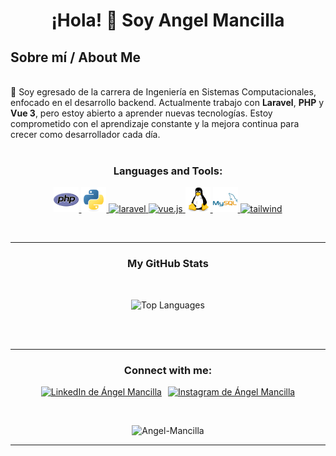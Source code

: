 <h1 align="center">¡Hola! 👋 Soy Angel Mancilla</h1>

<h2>Sobre mí / About Me</h2>
<br>
🚀 Soy egresado de la carrera de Ingeniería en Sistemas Computacionales, enfocado en el desarrollo backend.  
Actualmente trabajo con <strong>Laravel</strong>, <strong>PHP</strong> y <strong>Vue 3</strong>, pero estoy abierto a aprender nuevas tecnologías.  
Estoy comprometido con el aprendizaje constante y la mejora continua para crecer como desarrollador cada día.
<br><br>


<h3 align="center">Languages and Tools:</h3>
<p align="center">


  <a href="https://www.php.net" target="_blank" rel="noreferrer">
    <img src="https://raw.githubusercontent.com/devicons/devicon/master/icons/php/php-original.svg" alt="php" width="40" height="40"/>
  </a>

  <a href="https://www.python.org" target="_blank" rel="noreferrer">
    <img src="https://raw.githubusercontent.com/devicons/devicon/master/icons/python/python-original.svg" alt="python" width="40" height="40"/>
  </a>


  <a href="https://laravel.com" target="_blank" rel="noreferrer">
  <img src="https://cdn.simpleicons.org/laravel/FF2D20" alt="laravel" width="40" height="40"/>
  </a>

  <a href="https://vuejs.org/" target="_blank" rel="noreferrer">
  <img src="https://cdn.simpleicons.org/vue.js/4FC08D" alt="vue.js" width="40" height="40"/>
  </a>

  <a href="https://www.linux.org/" target="_blank" rel="noreferrer">
    <img src="https://raw.githubusercontent.com/devicons/devicon/master/icons/linux/linux-original.svg" alt="linux" width="40" height="40"/>
  </a>

  <a href="https://www.mysql.com/" target="_blank" rel="noreferrer">
    <img src="https://raw.githubusercontent.com/devicons/devicon/master/icons/mysql/mysql-original-wordmark.svg" alt="mysql" width="40" height="40"/>
  </a>

  <a href="https://tailwindcss.com/" target="_blank" rel="noreferrer">
    <img src="https://www.vectorlogo.zone/logos/tailwindcss/tailwindcss-icon.svg" alt="tailwind" width="40" height="40"/>
  </a>
</p>
<br>

<hr  width="100%" >

<h3 align="center">My GitHub Stats</h3>
<br>

<p align="center"> <img src="https://github-readme-stats.vercel.app/api/top-langs/?username=Angel-Mancilla&layout=compact&theme=radical" alt="Top Languages"/> </p>

<br><br>
<hr width="100%" >
<h3 align="center">Connect with me:</h3>
<p align="center" style="display: flex; justify-content: center; gap: 10px;">

  <a href="https://www.linkedin.com/in/angel-omar-avendaño-mancilla-569909325" target="_blank">
    <img src="https://raw.githubusercontent.com/rahuldkjain/github-profile-readme-generator/master/src/images/icons/Social/linked-in-alt.svg" 
         alt="LinkedIn de Ángel Mancilla" height="30" width="40" />
  </a>

  <a href="https://instagram.com/angel._.mancilla" target="_blank">
    <img src="https://raw.githubusercontent.com/rahuldkjain/github-profile-readme-generator/master/src/images/icons/Social/instagram.svg" 
         alt="Instagram de Ángel Mancilla" height="30" width="40" />
  </a>

</p>

<br>

<p align="center"><img src="https://komarev.com/ghpvc/?username=Angel-Mancilla&label=Visitas%20al%20perfil&color=0e75b6&style=for-the-badge" alt="Angel-Mancilla" /></p>


------
